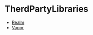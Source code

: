 #  TherdPartyLibraries

 - [Realm](https://realm.io/realm-swift/)
 - [Vapor](https://docs.vapor.codes/)
